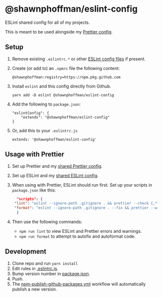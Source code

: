 # @shawnphoffman/eslint-config

ESLint shared config for all of my projects.

This is meant to be used alongside my [Prettier config](https://github.com/shawnphoffman/prettier-config).

## Setup

1. Remove existing `.eslintrc.*` or other [ESLint config files](https://eslint.org/docs/user-guide/configuring/configuration-files#configuration-file-formats) if present.
1. Create (or add to) an `.npmrc` file the following content:
   ```
   @shawnphoffman:registry=https://npm.pkg.github.com
   ```
1. Install `eslint` and this config directly from Github.

   ```
   yarn add -D eslint @shawnphoffman/eslint-config
   ```

1. Add the following to `package.json`:

   ```
   "eslintConfig": {
       "extends": "@shawnphoffman/eslint-config"
   }
   ```

1. Or, add this to your `.eslintrc.js`
   ```
   extends: '@shawnphoffman/eslint-config'
   ```

## Usage with Prettier

1. Set up Prettier and my [shared Prettier config](https://github.com/shawnphoffman/prettier-config).
1. Set up ESLint and my [shared ESLint config](https://github.com/shawnphoffman/eslint-config).
1. When using with Prettier, ESLint should run first. Set up your scripts in `package.json` like this:

   ```json
     "scripts": {
   	"lint": "eslint --ignore-path .gitignore . && prettier --check {,*/**/}*.{js,css,json,md}",
   	"format": "eslint --ignore-path .gitignore . --fix && prettier --write {,*/**/}*.{js,css,json,md}",
     }
   ```

1. Then use the following commands:
   - `npm run lint` to view ESLint and Prettier errors and warnings.
   - `npm run format` to attempt to autofix and autoformat code.

## Development

1. Clone repo and run `yarn install`
1. Edit rules in [.eslintrc.js](.eslintrc.js).
1. Bump version number in [package.json](package.json).
1. Push.
1. The [npm-publish-github-packages.yml](.github/workflows/npm-publish-github-packages.yml) workflow will automatically publish a new version.
